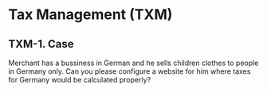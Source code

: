 # Tax Management (TXM)

## TXM-1. Case

Merchant has a bussiness in German and he sells children clothes to people in Germany only. 
Can you please configure a website for him where taxes for Germany would be calculated properly?
